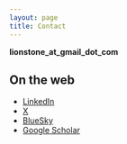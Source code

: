 ```yaml
---
layout: page
title: Contact
---
```


<strong>lionstone_at_gmail_dot_com</strong>

## On the web

- [LinkedIn](https://www.linkedin.com/in/laraloewenstein)
- [X](https://twitter.com/LaraLoewenstein)
- [BlueSky](https://bsky.app/profile/laraloewenstein)
- [Google Scholar](https://scholar.google.com/citations?user=95TtnYcAAAAJ&hl=en&oi=ao)
